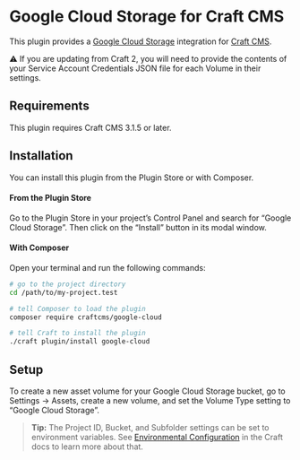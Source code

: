 # Google Cloud Storage for Craft CMS

This plugin provides a [Google Cloud Storage](https://cloud.google.com/storage/) integration for [Craft CMS](https://craftcms.com/).

:warning: If you are updating from Craft 2, you will need to provide the contents of your Service Account Credentials JSON file for each Volume in their settings.

## Requirements

This plugin requires Craft CMS 3.1.5 or later.

## Installation

You can install this plugin from the Plugin Store or with Composer.

#### From the Plugin Store

Go to the Plugin Store in your project’s Control Panel and search for “Google Cloud Storage”. Then click on the “Install” button in its modal window.

#### With Composer

Open your terminal and run the following commands:

```bash
# go to the project directory
cd /path/to/my-project.test

# tell Composer to load the plugin
composer require craftcms/google-cloud

# tell Craft to install the plugin
./craft plugin/install google-cloud
```

## Setup

To create a new asset volume for your Google Cloud Storage bucket, go to Settings → Assets, create a new volume, and set the Volume Type setting to “Google Cloud Storage”.

> **Tip:** The Project ID, Bucket, and Subfolder settings can be set to environment variables. See [Environmental Configuration](https://docs.craftcms.com/v3/config/environments.html) in the Craft docs to learn more about that.
